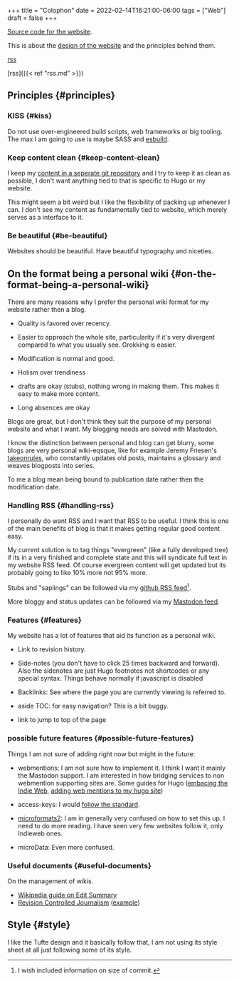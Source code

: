 +++
title = "Colophon"
date = 2022-02-14T16:21:00-06:00
tags = ["Web"]
draft = false
+++

[Source code for the website](https://github.com/Artynnn/artyn-garden-hugo-source).

This is about the [design of the website](https://artyns-garden.vercel.app) and the principles behind them.

[rss](rss.md)


[rss]({{< ref "rss.md" >}})

## Principles {#principles}

### KISS {#kiss}

Do not use over-engineered build scripts, web frameworks or big tooling. The max I am going to use is maybe SASS and [esbuild](https://esbuild.github.io/).


### Keep content clean {#keep-content-clean}

I keep my [content in a seperate git repository](https://github.com/Artynnn/wiki/) and I try to keep it as clean as possible, I don't want anything tied to that is specific to Hugo or my website.

This might seem a bit weird but I like the flexibility of packing up whenever I can. I don't see my content as fundamentally tied to website, which merely serves as a interface to it.


### Be beautiful {#be-beautiful}

Websites should be beautiful. Have beautiful typography and niceties.


## On the format being a personal wiki {#on-the-format-being-a-personal-wiki}

There are many reasons why I prefer the personal wiki format for my website rather then a blog.

-   Quality is favored over recency.

-   Easier to approach the whole site, particularity if it's very divergent compared to what you usually see. Grokking is easier.

-   Modification is normal and good.

-   Holism over trendiness

-   drafts are okay (stubs), nothing wrong in making them. This makes it easy to make more content.

-   Long absences are okay

Blogs are great, but I don't think they suit the purpose of my personal website and what I want. My blogging needs are solved with Mastodon.

I know the distinction between personal and blog can get blurry, some blogs are very personal wiki-eqsque, like for example Jeremy Friesen's [takeonrules](https://takeonrules.com/), who constantly updates old posts, maintains a glossary and weaves blogposts into series.

To me a blog mean being bound to publication date rather then the modification date.


### Handling RSS {#handling-rss}

I personally do want RSS and I want that RSS to be useful. I think this is one of the main benefits of blog is that it makes getting regular good content easy.

My current solution is to tag things "evergreen" (like a fully developed tree) if its in a very finished and complete state and this will syndicate full text in my website RSS feed. Of course evergreen content will get updated but its probably going to like 10% more not 95% more.

Stubs and "saplings" can be followed via my [github RSS feed](https://github.com/mapstruct/mapstruct/commits/master.atom)[^fn:1].

More bloggy and status updates can be followed via my [Mastodon feed](https://fosstodon.org/@artyn.rss).


### Features {#features}

My website has a lot of features that aid its function as a personal wiki.

-   Link to revision history.

-   Side-notes (you don't have to click 25 times backward and forward). Also the sidenotes are just Hugo footnotes not shortcodes or any special syntax. Things behave normally if javascript is disabled

-   Backlinks: See where the page you are currently viewing is referred to.

-   aside TOC: for easy navigation? This is a bit buggy.

-   link to jump to top of the page


### possible future features {#possible-future-features}

Things I am not sure of adding right now but might in the future:

-   webmentions: I am not sure how to implement it. I think I want it mainly the Mastodon support. I am interested in how bridging services to non webmention supporting sites are. Some guides for Hugo ([embacing the Indie Web](https://ascraeus.org/embracing-the-indieweb/), [adding web mentions to my hugo site](https://anaulin.org/blog/adding-webmentions/))

-   access-keys: I would [follow the standard](https://archive.fo/58CAY).

-   [microformats2](http://microformats.org/wiki/microformats2): I am in generally very confused on how to set this up. I need to do more reading. I have seen very few websites follow it, only Indieweb ones.

-   microData: Even more confused.


### Useful documents {#useful-documents}

On the management of wikis.

-   [Wikipedia guide on Edit Summary](https://en.wikipedia.org/wiki/Help:Edit_summary#Always_provide_an_edit_summary)
-   [Revision Controlled Journalism](https://gist.github.com/Enegnei/a33e8c11e6bd23ac7b367a57b895d077) ([example](https://github.com/Enegnei/JacobAppelbaumLeavesTor))


## Style {#style}

I like the Tufte design and it basically follow that, I am not using its style sheet at all just following some of its style.

[^fn:1]: I wish included information on size of commit.
